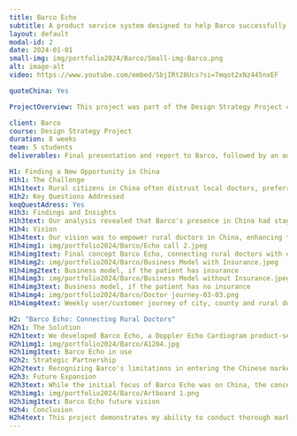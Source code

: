```yaml
---
title: Barco Echo
subtitle: A product service system designed to help Barco successfully enter the Chinese market
layout: default
modal-id: 2
date: 2024-01-01
small-img: img/portfolio2024/Barco/Small-img-Barco.png
alt: image-alt
video: https://www.youtube.com/embed/SbjIRt28Ucs?si=Tmqot2xNz445nxEF

quoteChina: Yes

ProjectOverview: This project was part of the Design Strategy Project course during my master's program, aimed at designing a new product/service for Barco, a leader in medical imaging technology. The objective was to explore and develop a strategy to improve healthcare in rural China by leveraging Barco's existing strengths.

client: Barco
course: Design Strategy Project
duration: 8 weeks
team: 5 students
deliverables: Final presentation and report to Barco, followed by an additional presentation to another branch of the company

H1: Finding a New Opportunity in China
H1h1: The Challenge
H1h1text: Rural citizens in China often distrust local doctors, preferring to travel long distances to cities for medical treatment, even at significant financial cost. Barco, with its expertise in medical devices, presented an opportunity to bridge this gap by making healthcare more accessible and equitable for rural populations.
H1h2: Key Questions Addressed
keqQuestAdress: Yes
H1h3: Findings and Insights
H1h3text: Our analysis revealed that Barco's presence in China had stagnated over the past five years, highlighting the need to rethink its market approach. Through extensive desk research and interviews, we identified a significant gap in medical infrastructure in rural China, providing a clear direction for our design process.
H1h4: Vision
H1h4text: Our vision was to empower rural doctors in China, enhancing their ability to diagnose and treat patients effectively. By doing so, these doctors could act as the first line of defense, reducing the need for costly and time-consuming trips to urban centers. The solution envisioned was a network of rural doctors equipped with advanced diagnostic tools provided by Barco, allowing them to collaborate remotely with city doctors. In the next figures, it is shown how Barco would intervene in the new situation.
H1h4img1: img/portfolio2024/Barco/Echo call 2.jpeg
H1h4img1text: Final concept Barco Echo, connecting rural doctors with city doctors
H1h4img2: img/portfolio2024/Barco/Business Model with Insurance.jpeg
H1h4img2text: Business model, if the patient has insurance
H1h4img3: img/portfolio2024/Barco/Business Model without Insurance.jpeg
H1h4img3text: Business model, if the patient has no insurance
H1h4img4: img/portfolio2024/Barco/Doctor journey-03-03.png
H1h4img4text: Weekly user/customer journey of city, county and rural doctors with Barco intervention

H2: "Barco Echo: Connecting Rural Doctors"
H2h1: The Solution
H2h1text: We developed Barco Echo, a Doppler Echo Cardiogram product-service system tailored to the needs of rural healthcare providers in China. This system enables rural doctors to communicate seamlessly with their counterparts in urban hospitals, leveraging Barco's cutting-edge imaging technology. A video has been made to show the PSS in use, shown at the top of the page
H2h1img1: img/portfolio2024/Barco/A1204.jpg
H2h1img1text: Barco Echo in use
H2h2: Strategic Partnership
H2h2text: Recognizing Barco's limitations in entering the Chinese market alone, we proposed a partnership with SonoScape, a Chinese company specializing in echocardiogram machines for urban hospitals. This collaboration would enable both companies to expand their market reach, bringing advanced medical care to underserved rural communities.
H2h3: Future Expansion
H2h3text: While the initial focus of Barco Echo was on China, the concept has broader applications in other rural areas worldwide, such as Russia and Africa. To support this global vision, we developed a roadmap outlining the long-term strategy for scaling the product-service system beyond China.
H2h3img1: img/portfolio2024/Barco/Artboard 1.png
H2h3img1text: Barco Echo future vision
H2h4: Conclusion
H2h4text: This project demonstrates my ability to conduct thorough market analysis, collaborate effectively within a team, and develop innovative solutions that address real-world challenges. It also showcases my strategic thinking in identifying and leveraging partnerships to maximize impact.  In the end, the client wanted us to continue with the project and offered two internships to our Chinese colleagues.
---
```


